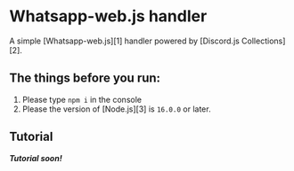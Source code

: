 # Whatsapp-web.js handler

A simple [Whatsapp-web.js][1] handler powered by [Discord.js Collections][2].

## The things before you run:

1. Please type `npm i` in the console
2. Please the version of [Node.js][3] is `16.0.0` or later.

## Tutorial

***Tutorial soon!***